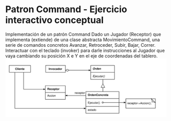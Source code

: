 # Patron Command - Ejercicio interactivo conceptual 

Implementación de un patrón Command
Dado un Jugador (Receptor) que implementa (extiende) de una clase abstracta MovimientoCommand, una serie de comandos concretos Avanzar, Retroceder, Subir, Bajar, Correr. Interactuar con el teclado (invoker) para darle instrucciones al Jugador que vaya cambiando su posición X e Y en el eje de coordenadas del tablero.
![imagen](command.png)